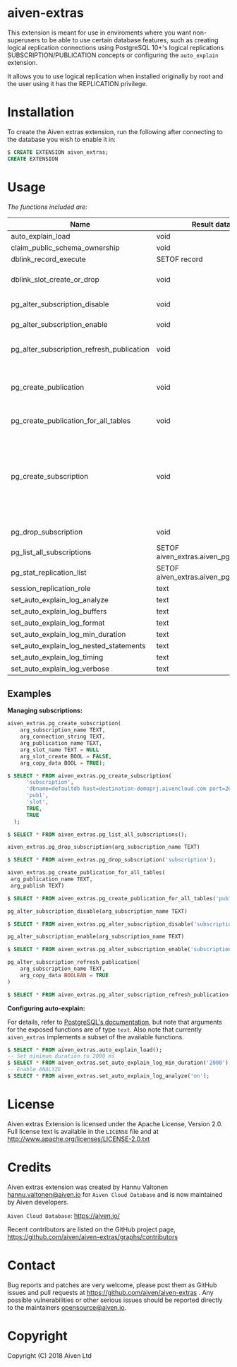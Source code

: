 aiven-extras
============

This extension is meant for use in enviroments where you want non-superusers to be able
to use certain database features, such as creating logical replication connections using PostgreSQL 10+'s logical replications
SUBSCRIPTION/PUBLICATION concepts or configuring the `auto_explain` extension.

It allows you to use logical replication when installed originally by root and the
user using it has the REPLICATION privilege.

Installation
============

To create the Aiven extras extension, run the following after connecting to the database you wish to enable it in:

```sql
$ CREATE EXTENSION aiven_extras;
CREATE EXTENSION
```

Usage
=====

*The functions included are:*

|                   Name                    |               Result data type               |                                                                               Argument data types                                                                                |
|-------------------------------------------|----------------------------------------------|----------------------------------------------------------------------------------------------------------------------------------------------------------------------------------|
| auto_explain_load                         | void                                         |                                                                                                                                                                                  |
| claim_public_schema_ownership             | void                                         |                                                                                                                                                                                  |
| dblink_record_execute                     | SETOF record                                 | text, text                                                                                                                                                                       |
| dblink_slot_create_or_drop                | void                                         | arg_connection_string text, arg_slot_name text, arg_action text                                                                                                                  |
| pg_alter_subscription_disable             | void                                         | arg_subscription_name text                                                                                                                                                       |
| pg_alter_subscription_enable              | void                                         | arg_subscription_name text                                                                                                                                                       |
| pg_alter_subscription_refresh_publication | void                                         | arg_subscription_name text, arg_copy_data boolean DEFAULT true                                                                                                                   |
| pg_create_publication                     | void                                         | arg_publication_name text, arg_publish text, VARIADIC arg_tables text[] DEFAULT ARRAY[]::text[]                                                                                  |
| pg_create_publication_for_all_tables      | void                                         | arg_publication_name text, arg_publish text                                                                                                                                      |
| pg_create_subscription                    | void                                         | arg_subscription_name text, arg_connection_string text, arg_publication_name text, arg_slot_name text, arg_slot_create boolean DEFAULT false, arg_copy_data boolean DEFAULT true |
| pg_drop_subscription                      | void                                         | arg_subscription_name text                                                                                                                                                       |
| pg_list_all_subscriptions                 | SETOF aiven_extras.aiven_pg_subscription     |                                                                                                                                                                                  |
| pg_stat_replication_list                  | SETOF aiven_extras.aiven_pg_stat_replication |                                                                                                                                                                                  |
| session_replication_role                  | text                                         | arg_parameter text                                                                                                                                                               |
| set_auto_explain_log_analyze              | text                                         | arg_parameter text                                                                                                                                                               |
| set_auto_explain_log_buffers              | text                                         | arg_parameter text                                                                                                                                                               |
| set_auto_explain_log_format               | text                                         | arg_parameter text                                                                                                                                                               |
| set_auto_explain_log_min_duration         | text                                         | arg_parameter text                                                                                                                                                               |
| set_auto_explain_log_nested_statements    | text                                         | arg_parameter text                                                                                                                                                               |
| set_auto_explain_log_timing               | text                                         | arg_parameter text                                                                                                                                                               |
| set_auto_explain_log_verbose              | text                                         | arg_parameter text                                                                                                                                                               |

Examples
--------

**Managing subscriptions:**

```sql
aiven_extras.pg_create_subscription(
    arg_subscription_name TEXT,
    arg_connection_string TEXT,
    arg_publication_name TEXT,
    arg_slot_name TEXT = NULL
    arg_slot_create BOOL = FALSE,
    arg_copy_data BOOL = TRUE);

$ SELECT * FROM aiven_extras.pg_create_subscription(
      'subscription',
      'dbname=defaultdb host=destination-demoprj.aivencloud.com port=26882 sslmode=require user=avnadmin password=secret',
      'pub1',
      'slot',
      TRUE,
      TRUE
  );

$ SELECT * FROM aiven_extras.pg_list_all_subscriptions();

aiven_extras.pg_drop_subscription(arg_subscription_name TEXT)

$ SELECT * FROM aiven_extras.pg_drop_subscription('subscription');

aiven_extras.pg_create_publication_for_all_tables(
 arg_publication_name TEXT,
 arg_publish TEXT)

$ SELECT * FROM aiven_extras.pg_create_publication_for_all_tables('pub1', 'INSERT');

pg_alter_subscription_disable(arg_subscription_name TEXT)

$ SELECT * FROM aiven_extras.pg_alter_subscription_disable('subscription');

pg_alter_subscription_enable(arg_subscription_name TEXT)

$ SELECT * FROM aiven_extras.pg_alter_subscription_enable('subscription');

pg_alter_subscription_refresh_publication(
    arg_subscription_name TEXT,
    arg_copy_data BOOLEAN = TRUE
)

$ SELECT * FROM aiven_extras.pg_alter_subscription_refresh_publication('subscription', FALSE);
```

**Configuring auto-explain:**

For details, refer to [PostgreSQL's documentation](https://www.postgresql.org/docs/current/auto-explain.html), but note that arguments for the exposed functions are of type `text`. Also note that currently `aiven_extras` implements a subset of the available functions.

```sql
$ SELECT * FROM aiven_extras.auto_explain_load();
-- Set minimum duration to 2000 ms
$ SELECT * FROM aiven_extras.set_auto_explain_log_min_duration('2000');
-- Enable ANALYZE
$ SELECT * FROM aiven_extras.set_auto_explain_log_analyze('on');
```

License
=======

Aiven extras Extension is licensed under the Apache License, Version 2.0. Full license text
is available in the ``LICENSE`` file and at http://www.apache.org/licenses/LICENSE-2.0.txt


Credits
=======

Aiven extras extension was created by Hannu Valtonen <hannu.valtonen@aiven.io> for
`Aiven Cloud Database` and is now maintained by Aiven developers.

`Aiven Cloud Database`: https://aiven.io/

Recent contributors are listed on the GitHub project page,
https://github.com/aiven/aiven-extras/graphs/contributors


Contact
=======

Bug reports and patches are very welcome, please post them as GitHub issues
and pull requests at https://github.com/aiven/aiven-extras . Any possible
vulnerabilities or other serious issues should be reported directly to the
maintainers <opensource@aiven.io>.


Copyright
=========

Copyright (C) 2018 Aiven Ltd
